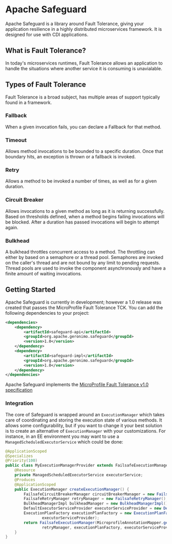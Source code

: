 # Apache Safeguard
Apache Safeguard is a library around Fault Tolerance, giving your application resilience in a highly distributed microservices framework. It is designed for use with CDI applications.

## What is Fault Tolerance?

In today's microservices runtimes, Fault Tolerance allows an application to handle the situations where another service it is consuming is unavialable.  

## Types of Fault Tolerance

Fault Tolerance is a broad subject, has multiple areas of support typically found in a framework.

### Fallback

When a given invocation fails, you can declare a Fallback for that method.

### Timeout

Allows method invocations to be bounded to a specific duration.  Once that boundary hits, an exception is thrown or a fallback is invoked.

### Retry

Allows a method to be invoked a number of times, as well as for a given duration.

### Circuit Breaker

Allows invocations to a given method as long as it is returning successfully.  Based on thresholds defined, when a method begins failing invocations will be blocked.  After a duration has passed invocations will begin to attempt again.

### Bulkhead

A bulkhead throttles concurrent access to a method.  The throttling can either by based on a semaphore or a thread pool.  Semaphores are invoked on the caller's thread and are not bound by any limit to pending requests.  Thread pools are used to invoke the component asynchronously and have a finite amount of waiting invocations.

## Getting Started

Apache Safeguard is currently in development; however a 1.0 release was created that passes the MicroProfile Fault Tolerance TCK.  You can add the following dependencies to your project:

```xml
<dependencies>
    <dependency>
        <artifactId>safeguard-api</artifactId>
        <groupId>org.apache.geronimo.safeguard</groupId>
        <version>1.0</version>
    </dependency>
    <dependency>
        <artifactId>safeguard-impl</artifactId>
        <groupId>org.apache.geronimo.safeguard</groupId>
        <version>1.0</version>
    </dependency>
</dependencies>
```

Apache Safeguard implements the [MicroProfile Fault Tolerance v1.0 specification](https://github.com/eclipse/microprofile-fault-tolerance/releases/tag/1.0)

### Integration

The core of Safeguard is wrapped around an `ExecutionManager` which takes care of coordinating and storing the execution state of various methods.  It allows some configurability, but if you want to change it your best solution is to create an alternative of `ExecutionManager` with your customizations.  For instance, in an EE environment you may want to use a `ManagedScheduledExecutorService` which could be done:

```java
@ApplicationScoped
@Specializes
@Priority(100)
public class MyExecutionManagerProvider extends FailsafeExecutionManagerProvider{
    @Resource
    private ManagedScheduledExecutorService executorService;
    @Produces
    @ApplicationScoped
    public ExecutionManager createExecutionManager() {
        FailsafeCircuitBreakerManager circuitBreakerManager = new FailsafeCircuitBreakerManager();
        FailsafeRetryManager retryManager = new FailsafeRetryManager();
        BulkheadManagerImpl bulkheadManager = new BulkheadManagerImpl();
        DefaultExecutorServiceProvider executorServiceProvider = new DefaultExecutorServiceProvider(executorService);
        ExecutionPlanFactory executionPlanFactory = new ExecutionPlanFactory(circuitBreakerManager, retryManager, bulkheadManager, mapper,
                executorServiceProvider);
        return FailsafeExecutionManager(MicroprofileAnnotationMapper.getInstance(), bulkheadManager, circuitBreakerManager, 
                retryManager, executionPlanFactory, executorServiceProvider);
    }
}


```